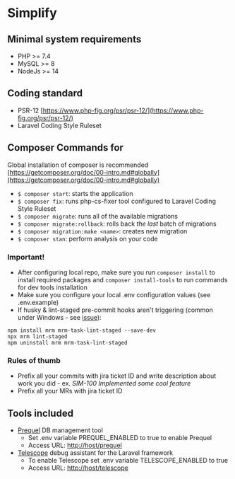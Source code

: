 # Simplify


## Minimal system requirements

- PHP >= 7.4
- MySQL >= 8
- NodeJs >= 14

## Coding standard

- PSR-12 [https://www.php-fig.org/psr/psr-12/](https://www.php-fig.org/psr/psr-12/)
- Laravel Coding Style Ruleset

## Composer Commands for 

Global installation of composer is recommended [https://getcomposer.org/doc/00-intro.md#globally](https://getcomposer.org/doc/00-intro.md#globally)

- `$ composer start`: starts the application
- `$ composer fix`: runs php-cs-fixer tool configured to Laravel Coding Style Ruleset
- `$ composer migrate`: runs all of the available migrations
- `$ composer migrate:rollback`: rolls back *the last* batch of migrations
- `$ composer migration:make <name>`: creates new migration
- `$ composer stan`: perform analysis on your code

### Important!  

- After configuring local repo, make sure you run `composer install` to install required packages and `composer install-tools` to run commands for dev tools installation
- Make sure you configure your local .env configuration values (see .env.example)
- If husky & lint-staged pre-commit hooks aren't triggering (common under Windows - see [issue](https://github.com/sapegin/mrm/issues/168)):
 
```
npm install mrm mrm-task-lint-staged --save-dev
npx mrm lint-staged
npm uninstall mrm mrm-task-lint-staged
```

### Rules of thumb

- Prefix all your commits with jira ticket ID and write description about work you did - ex. *SIM-100 Implemented some cool feature* 
- Prefix all your MRs with jira ticket ID

## Tools included

- [Prequel](https://github.com/Protoqol/Prequel/) DB management tool 
    - Set .env variable PREQUEL_ENABLED to true to enable Prequel
    - Access URL: [http://host/prequel](http://host/prequel)
- [Telescope](https://github.com/laravel/telescope) debug assistant for the Laravel framework  
    - To enable Telescope set .env variable TELESCOPE_ENABLED to true
    - Access URL: [http://host/telescope](http://host/telescope)


